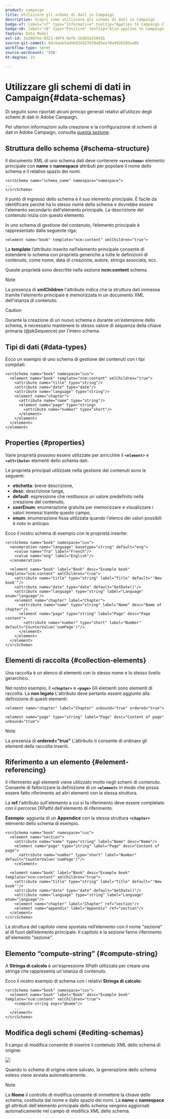 ```yaml
---
product: campaign
title: Utilizzare gli schemi di dati in Campaign
description: Scopri come utilizzare gli schemi di dati in Campaign
badge-v7: label="v7" type="Informative" tooltip="Applies to Campaign Classic v7"
badge-v8: label="v8" type="Positive" tooltip="Also applies to Campaign v8"
feature: Data Model
exl-id: 3e28bfee-0321-40f4-9ef6-1bdb5b25041b
source-git-commit: 6dc6aeb5adeb82d527b39a05ee70a9926205ea0b
workflow-type: tm+mt
source-wordcount: '558'
ht-degree: 1%

---
```


# Utilizzare gli schemi di dati in Campaign{#data-schemas}



Di seguito sono riportati alcuni principi generali relativi all’utilizzo degli schemi di dati in Adobe Campaign.

Per ulteriori informazioni sulla creazione e la configurazione di schemi di dati in Adobe Campaign, consulta [questa sezione](../../configuration/using/about-schema-edition.md).

## Struttura dello schema {#schema-structure}

Il documento XML di uno schema dati deve contenere **`<srcschema>`** elemento principale con **name** e **namespace** attributi per popolare il nome dello schema e il relativo spazio dei nomi.

```
<srcSchema name="schema_name" namespace="namespace">
...
</srcSchema>
```

Il punto di ingresso dello schema è il suo elemento principale. È facile da identificare perché ha lo stesso nome dello schema e dovrebbe essere l&#39;elemento secondario dell&#39;elemento principale. La descrizione del contenuto inizia con questo elemento.

In uno schema di gestione del contenuto, l’elemento principale è rappresentato dalla seguente riga:

```
<element name="book" template="ncm:content" xmlChildren="true">
```

La **template** l’attributo inserito nell’elemento principale consente di estendere lo schema con proprietà generiche a tutte le definizioni di contenuto, come nome, data di creazione, autore, stringa associata, ecc.

Queste proprietà sono descritte nella sezione **ncm:content** schema.

>[!NOTE]
>
>La presenza di **xmlChildren** l&#39;attributo indica che la struttura dati immessa tramite l&#39;elemento principale è memorizzata in un documento XML dell&#39;istanza di contenuto.

>[!CAUTION]
>
>Durante la creazione di un nuovo schema o durante un&#39;estensione dello schema, è necessario mantenere lo stesso valore di sequenza della chiave primaria (@pkSequence) per l&#39;intero schema.

## Tipi di dati {#data-types}

Ecco un esempio di uno schema di gestione dei contenuti con i tipi compilati:

```
<srcSchema name="book" namespace="cus">
  <element name="book" template="ncm:content" xmlChildren="true">
    <attribute name="title" type="string"/>
    <attribute name="date" type="date"/>
    <attribute name="language" type="string"/>
    <element name="chapter">
      <attribute name="name" type="string"/>
      <element name="page" type="string>
        <attribute name="number" type="short"/>
      </element>
    </element>
  </element>
</element>
```

## Properties {#properties}

Varie proprietà possono essere utilizzate per arricchire il **`<element>`** e **`<attribute>`** elementi dello schema dati.

Le proprietà principali utilizzate nella gestione dei contenuti sono le seguenti:

* **etichetta**: breve descrizione,
* **desc**: descrizione lunga,
* **default**: espressione che restituisce un valore predefinito nella creazione del contenuto,
* **userEnum**: enumerazione gratuita per memorizzare e visualizzare i valori immessi tramite questo campo,
* **enum**: enumerazione fissa utilizzata quando l&#39;elenco dei valori possibili è noto in anticipo.

Ecco il nostro schema di esempio con le proprietà inserite:

```
<srcSchema name="book" namespace="cus">
  <enumeration name="language" basetype="string" default="eng">    
    <value name="fra" label="French"/>    
    <value name="eng" label="English"/>   
  </enumeration>

  <element name="book" label="Book" desc="Example book" template="ncm:content" xmlChildren="true">
    <attribute name="title" type="string" label="Title" default="'New book'"/>
    <attribute name="date" type="date" default="GetDate()"/>
    <attribute name="language" type="string" label="Language" enum="language"/>
    <element name="chapter" label="Chapter">
      <attribute name="name" type="string" label="Name" desc="Name of chapter"/>
      <element name="page" type="string" label="Page" desc="Page content">
        <attribute name="number" type="short" label="Number" default="CounterValue('numPage')"/>
      </element>
    </element>
  </element>
</srcSchema>
```

## Elementi di raccolta {#collection-elements}

Una raccolta è un elenco di elementi con lo stesso nome e lo stesso livello gerarchico.

Nel nostro esempio, il **`<chapter>`** e **`<page>`** Gli elementi sono elementi di raccolta. La **non legato** L&#39;attributo deve pertanto essere aggiunto alla definizione di questi elementi:

```
<element name="chapter" label="Chapter" unbound="true" ordered="true">
```

```
<element name="page" type="string" label="Page" desc="Content of page" unbound="true">
```

>[!NOTE]
>
>La presenza di **ordered=&quot;true&quot;** L&#39;attributo ti consente di ordinare gli elementi della raccolta inseriti.

## Riferimento a un elemento {#element-referencing}

Il riferimento agli elementi viene utilizzato molto negli schemi di contenuto. Consente di fattorizzare la definizione di un **`<element>`** in modo che possa essere fatto riferimento ad altri elementi con la stessa struttura.

La **ref** l&#39;attributo sull&#39;elemento a cui si fa riferimento deve essere completato con il percorso (XPath) dell&#39;elemento di riferimento.

**Esempio**: aggiunta di un **Appendice** con la stessa struttura **`<chapter>`** elemento dello schema di esempio.

```
<srcSchema name="book" namespace="cus">
  <element name="section">
    <attribute name="name" type="string" label="Name" desc="Name"/>
    <element name="page" type="string" label="Page" desc="Content of page">
      <attribute name="number" type="short" label="Number" default="CounterValue('numPage')"/>
    </element>

  <element name="book" label="Book" desc="Example book" template="ncm:content" xmlChildren="true">
    <attribute name="title" type="string" label="Title" default="'New book'"/>
    <attribute name="date" type="date" default="GetDate()"/>
    <attribute name="language" type="string" label="Language" enum="language"/>
    <element name="chapter" label="Chapter" ref="section"/>
    <element name="appendix" label="Appendix" ref="section"/>
  </element>
</srcSchema>
```

La struttura del capitolo viene spostata nell’elemento con il nome &quot;sezione&quot; al di fuori dell’elemento principale. Il capitolo e la sezione fanno riferimento all&#39;elemento &quot;sezione&quot;.

## Elemento “compute-string” {#compute-string}

A **Stringa di calcolo** è un&#39;espressione XPath utilizzata per creare una stringa che rappresenta un&#39;istanza di contenuto.

Ecco il nostro esempio di schema con i relativi **Stringa di calcolo**:

```
<srcSchema name="book" namespace="cus">
  <element name="book" label="Book" desc="Example book" template="ncm:content" xmlChildren="true">
    <compute-string expr="@name"/>
    ...
  </element>
</srcSchema>
```

## Modifica degli schemi {#editing-schemas}

Il campo di modifica consente di inserire il contenuto XML dello schema di origine:

![](assets/d_ncs_integration_schema_edition.png)

Quando lo schema di origine viene salvato, la generazione dello schema esteso viene avviata automaticamente.

>[!NOTE]
>
>La **Nome** il controllo di modifica consente di immettere la chiave dello schema, costituita dal nome e dallo spazio dei nomi. La **name** e **namespace** gli attributi dell&#39;elemento principale dello schema vengono aggiornati automaticamente nel campo di modifica XML dello schema.

